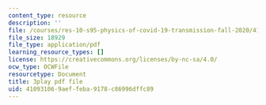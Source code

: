```yaml
---
content_type: resource
description: ''
file: /courses/res-10-s95-physics-of-covid-19-transmission-fall-2020/410931069aeffeba9178c86996dffc89_NXquyoAX1_M.pdf
file_size: 18929
file_type: application/pdf
learning_resource_types: []
license: https://creativecommons.org/licenses/by-nc-sa/4.0/
ocw_type: OCWFile
resourcetype: Document
title: 3play pdf file
uid: 41093106-9aef-feba-9178-c86996dffc89
---
```

